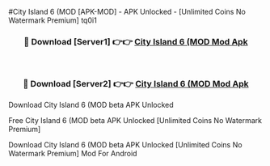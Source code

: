 #City Island 6 (MOD [APK-MOD] - APK Unlocked - [Unlimited Coins No Watermark Premium] tq0i1



<div align="center">

<h3>🔴 Download [Server1] 👉👉 <a href="https://momento.my/?title=City_Island_6_(MOD">City Island 6 (MOD Mod Apk</a></h3><br>

<h3>🔴 Download [Server2] 👉👉 <a href="https://momento.my/?title=City_Island_6_(MOD">City Island 6 (MOD Mod Apk</a></h3>
</div>



Download City Island 6 (MOD beta APK Unlocked

Free City Island 6 (MOD beta APK Unlocked [Unlimited Coins No Watermark Premium]

Download City Island 6 (MOD beta APK Unlocked [Unlimited Coins No Watermark Premium] Mod For Android
